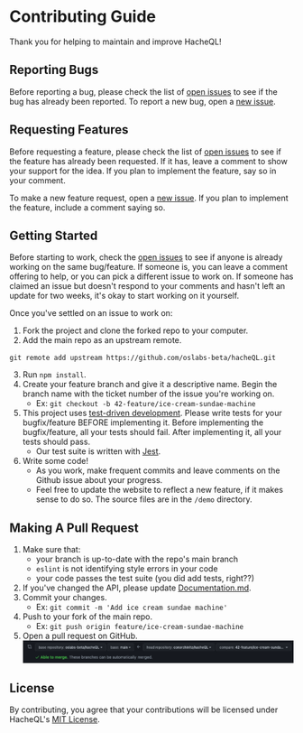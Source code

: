 # Contributing Guide

Thank you for helping to maintain and improve HacheQL!

## Reporting Bugs

Before reporting a bug, please check the list of [open issues](https://github.com/oslabs-beta/hacheQL/issues) to see if the bug has already been reported. To report a new bug, open a [new issue](https://github.com/oslabs-beta/hacheQL/issues/new).

## Requesting Features

Before requesting a feature, please check the list of [open issues](https://github.com/oslabs-beta/hacheQL/issues) to see if the feature has already been requested. If it has, leave a comment to show your support for the idea. If you plan to implement the feature, say so in your comment.

To make a new feature request, open a [new issue](https://github.com/oslabs-beta/hacheQL/issues/new). If you plan to implement the feature, include a comment saying so.

## Getting Started

Before starting to work, check the [open issues](https://github.com/oslabs-beta/hacheQL/issues) to see if anyone is already working on the same bug/feature. If someone is, you can leave a comment offering to help, or you can pick a different issue to work on. If someone has claimed an issue but doesn't respond to your comments and hasn't left an update for two weeks, it's okay to start working on it yourself.

Once you've settled on an issue to work on:

1. Fork the project and clone the forked repo to your computer.
2. Add the main repo as an upstream remote.
```
git remote add upstream https://github.com/oslabs-beta/hacheQL.git
```
3. Run `npm install`.
4. Create your feature branch and give it a descriptive name. Begin the branch name with the ticket number of the issue you're working on.
    - Ex: `git checkout -b 42-feature/ice-cream-sundae-machine`
5. This project uses [test-driven development](https://www.agilealliance.org/glossary/tdd/#q=~(infinite~false~filters~(postType~(~'page~'post~'aa_book~'aa_event_session~'aa_experience_report~'aa_glossary~'aa_research_paper~'aa_video)~tags~(~'tdd))~searchTerm~'~sort~false~sortDirection~'asc~page~1)). Please write tests for your bugfix/feature BEFORE implementing it. Before implementing the bugfix/feature, all your tests should fail. After implementing it, all your tests should pass.
    - Our test suite is written with [Jest](https://jestjs.io/).
6. Write some code!
    - As you work, make frequent commits and leave comments on the Github issue about your progress.
    - Feel free to update the website to reflect a new feature, if it makes sense to do so. The source files are in the `/demo` directory.

## Making A Pull Request

1. Make sure that: 
    - your branch is up-to-date with the repo's main branch
    - `eslint` is not identifying style errors in your code
    - your code passes the test suite (you did add tests, right??)
4. If you've changed the API, please update [Documentation.md](DOCUMENTATION.md).
5. Commit your changes.
    - Ex: `git commit -m 'Add ice cream sundae machine'`
6. Push to your fork of the main repo.
    - Ex: `git push origin feature/ice-cream-sundae-machine`
7. Open a pull request on GitHub.
![](pull-request.png)

## License
By contributing, you agree that your contributions will be licensed under HacheQL's [MIT License](LICENSE).